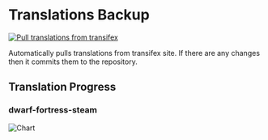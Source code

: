 # Translations Backup

[![Pull translations from transifex](https://github.com/dfint/translations-backup/actions/workflows/pull-translations.yml/badge.svg)](https://github.com/dfint/translations-backup/actions/workflows/pull-translations.yml)

Automatically pulls translations from transifex site. If there are any changes then it commits them to the repository.

## Translation Progress

### dwarf-fortress-steam

![Chart](https://quickchart.io/chart/render/sf-855d1b73-915c-4a77-a29f-656d5a0445c2)
<!--
### dwarf-fortress

![Chart](https://quickchart.io/chart/render/sf-77524146-9dee-4a80-ad6e-4ea3b20a4810)
-->